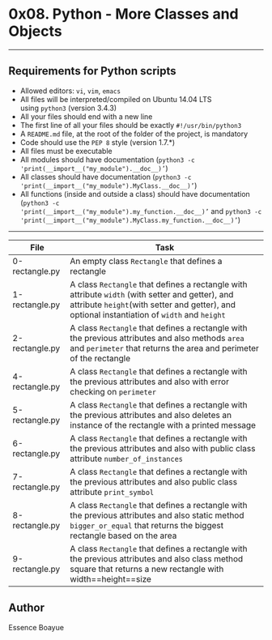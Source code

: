 # 0x08. Python - More Classes and Objects
---
## Requirements for Python scripts

- Allowed editors: `vi`, `vim`, `emacs`
- All files will be interpreted/compiled on Ubuntu 14.04 LTS using `python3` (version 3.4.3)
- All your files should end with a new line
- The first line of all your files should be exactly `#!/usr/bin/python3`
- A `README.md` file, at the root of the folder of the project, is mandatory
- Code should use the `PEP 8` style (version 1.7.*)
- All files must be executable
- All modules should have documentation (`python3 -c 'print(__import__("my_module").__doc__)’`)
- All classes should have documentation (`python3 -c 'print(__import__("my_module").MyClass.__doc__)’`)
- All functions (inside and outside a class) should have documentation (`python3 -c 'print(__import__("my_module").my_function.__doc__)’` and `python3 -c 'print(__import__("my_module").MyClass.my_function.__doc__)’`)

---
File|Task
---|---
0-rectangle.py | An empty class `Rectangle` that defines a rectangle
1-rectangle.py | A class `Rectangle` that defines a rectangle with attribute `width` (with setter and getter), and attribute `height`(with setter and getter), and optional instantiation of `width` and `height`
2-rectangle.py | A class `Rectangle` that defines a rectangle with the previous attributes and also methods `area` and `perimeter` that returns the area and perimeter of the rectangle
4-rectangle.py | A class `Rectangle` that defines a rectangle with the previous attributes and also with error checking on `perimeter`
5-rectangle.py | A class `Rectangle` that defines a rectangle with the previous attributes and also deletes an instance of the rectangle with a printed message
6-rectangle.py | A class `Rectangle` that defines a rectangle with the previous attributes and also with public class attribute `number_of_instances`
7-rectangle.py | A class `Rectangle` that defines a rectangle with the previous attributes and also public class attribute `print_symbol`
8-rectangle.py | A class `Rectangle` that defines a rectangle with the previous attributes and also static method `bigger_or_equal` that returns the biggest rectangle based on the area
9-rectangle.py | A class `Rectangle` that defines a rectangle with the previous attributes and also class method square that returns a new rectangle with width==height==size

## Author
Essence Boayue